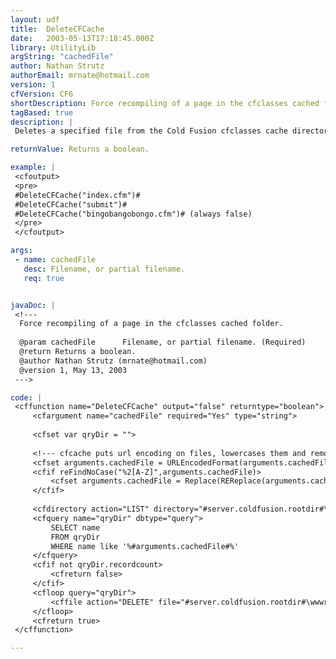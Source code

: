 ```yaml
---
layout: udf
title:  DeleteCFCache
date:   2003-05-13T17:18:45.000Z
library: UtilityLib
argString: "cachedFile"
author: Nathan Strutz
authorEmail: mrnate@hotmail.com
version: 1
cfVersion: CF6
shortDescription: Force recompiling of a page in the cfclasses cached folder.
tagBased: true
description: |
 Deletes a specified file from the Cold Fusion cfclasses cache directory, forcing ColdFusion to re-compile it. Returns true if successful, false if file was not found. Pass it your cf template's full or partial file name. This is especially great for servers with &quot;Trusted Caching&quot; turned on but you still need to make a change to a page, or for those mean servers that seem to keep files in cache even after updating them.

returnValue: Returns a boolean.

example: |
 <cfoutput>
 <pre>
 #DeleteCFCache("index.cfm")#
 #DeleteCFCache("submit")#
 #DeleteCFCache("bingobangobongo.cfm")# (always false)
 </pre>
 </cfoutput>

args:
 - name: cachedFile
   desc: Filename, or partial filename.
   req: true


javaDoc: |
 <!---
  Force recompiling of a page in the cfclasses cached folder.
  
  @param cachedFile      Filename, or partial filename. (Required)
  @return Returns a boolean. 
  @author Nathan Strutz (mrnate@hotmail.com) 
  @version 1, May 13, 2003 
 --->

code: |
 <cffunction name="DeleteCFCache" output="false" returntype="boolean">
     <cfargument name="cachedFile" required="Yes" type="string">
     
     <cfset var qryDir = "">
 
     <!--- cfcache puts url encoding on files, lowercases them and removes percent signs --->
     <cfset arguments.cachedFile = URLEncodedFormat(arguments.cachedFile)>
     <cfif reFindNoCase("%2[A-Z]",arguments.cachedFile)>
         <cfset arguments.cachedFile = Replace(REReplace(arguments.cachedFile,"%2[A-Z]{1,1}",LCase(Mid(arguments.cachedFile,REFind("%2[A-Z]{1,1}",arguments.cachedFile),3)),"ALL"),"%","","ALL")>
     </cfif>
     
     <cfdirectory action="LIST" directory="#server.coldfusion.rootdir#\wwwroot\WEB-INF\cfclasses\" name="qryDir">
     <cfquery name="qryDir" dbtype="query">
         SELECT name
         FROM qryDir
         WHERE name like '%#arguments.cachedFile#%'
     </cfquery>
     <cfif not qryDir.recordcount>
         <cfreturn false>
     </cfif>
     <cfloop query="qryDir">
         <cffile action="DELETE" file="#server.coldfusion.rootdir#\wwwroot\WEB-INF\cfclasses\#qryDir.name#">
     </cfloop>
     <cfreturn true>
 </cffunction>

---
```


